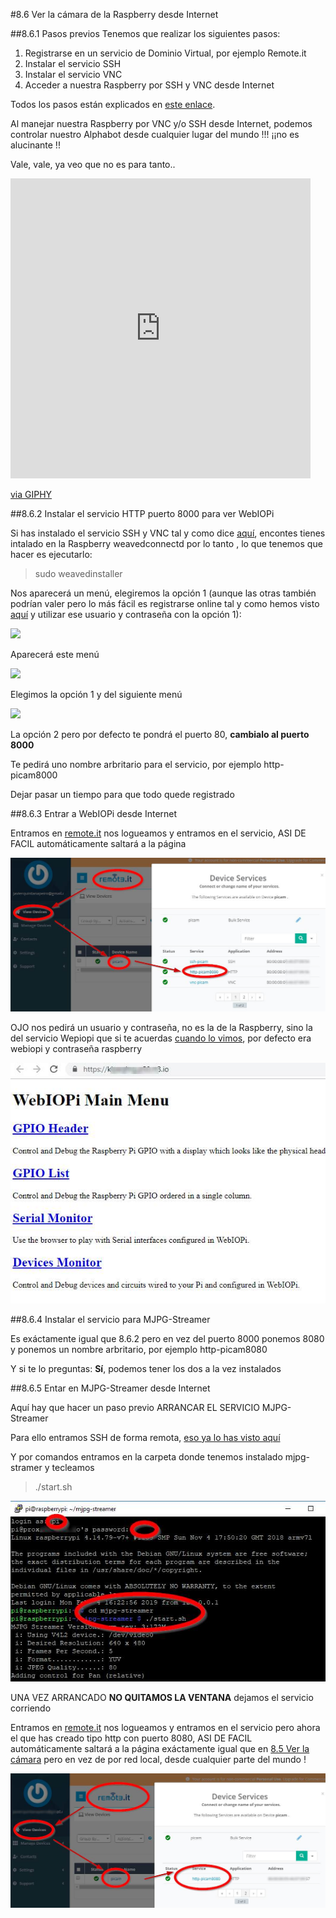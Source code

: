 
#8.6 Ver la cámara de la Raspberry desde Internet

##8.6.1 Pasos previos
Tenemos que realizar los siguientes pasos:

1. Registrarse en un servicio de Dominio Virtual, por ejemplo Remote.it
1. Instalar el servicio SSH
1. Instalar el servicio VNC
1. Acceder a nuestra Raspberry por SSH y VNC desde Internet

Todos los pasos están explicados en [este enlace](https://catedu.gitbooks.io/raspberry-muy-basico/content/11-conectando-desde-internet.html). 

Al manejar nuestra Raspberry por VNC y/o SSH desde Internet, podemos controlar nuestro Alphabot desde cualquier lugar del mundo !!! ¡¡no es alucinante !!

Vale, vale, ya veo que no es para tanto..

<iframe src="https://giphy.com/embed/rWzfEEku6SovK" width="480" height="480" frameBorder="0" class="giphy-embed" allowFullScreen></iframe><p><a href="https://giphy.com/gifs/rWzfEEku6SovK">via GIPHY</a></p>

##8.6.2 Instalar el servicio HTTP puerto 8000 para ver WebIOPi

Si has instalado el servicio SSH y VNC tal y como dice [aquí](https://catedu.gitbooks.io/raspberry-muy-basico/content/11-conectando-desde-internet/112-instalar-remoteit-en-la-raspberry.html), encontes tienes intalado en la Raspberry weavedconnectd por lo tanto , lo que tenemos que hacer es ejecutarlo:

>sudo weavedinstaller

Nos aparecerá un menú, elegiremos la opción 1 (aunque las otras también podrían valer pero lo más fácil es registrarse online tal y como hemos visto [aquí](https://catedu.gitbooks.io/raspberry-muy-basico/content/11-conectando-desde-internet/111-remoteit.html) y utilizar ese usuario y contraseña con la opción 1):

![](http://forum.weaved.com/uploads/default/original/1X/415af66ac614261c254f11b540f0dd34297998f3.png)

Aparecerá este menú

![](https://catedu.gitbooks.io/raspberry-muy-basico/content/assets/pi@raspberrypi_%20~.jpg)

Elegimos la opción 1 y del siguiente menú

![](https://catedu.gitbooks.io/raspberry-muy-basico/content/assets/otromenu.jpg)

La opción 2 pero por defecto te pondrá el puerto 80, **cambialo al puerto 8000** 

Te pedirá uno nombre arbritario para el servicio, por ejemplo http-picam8000

Dejar pasar un tiempo para que todo quede registrado

##8.6.3 Entrar a WebIOPi desde Internet

Entramos en [remote.it](http://remote.it) nos logueamos y entramos en el servicio, ASI DE FACIL automáticamente saltará a la página

![](/assets/webpiop-remoteit.jpg)

OJO nos pedirá un usuario y contraseña, no es la de la Raspberry, sino la del servicio Wepiopi que si te acuerdas [cuando lo vimos](/8-camara/82-webiopi.md), por defecto era webiopi y contraseña raspberry

![](/assets/webiopi-remoteit2.jpg)

##8.6.4 Instalar el servicio para MJPG-Streamer

Es exáctamente igual que 8.6.2 pero en vez del puerto 8000 ponemos 8080 y ponemos un nombre arbritario, por ejemplo http-picam8080

Y si te lo preguntas: **Sí**, podemos tener los dos a la vez instalados

##8.6.5 Entar en MJPG-Streamer desde Internet

Aquí hay que hacer un paso previo ARRANCAR EL SERVICIO MJPG-Streamer

Para ello entramos SSH de forma remota, [eso ya lo has visto aquí](https://catedu.gitbooks.io/raspberry-muy-basico/content/11-conectando-desde-internet/113-ssh-y-vnc-desde-internet.html)

Y por comandos entramos en la carpeta donde tenemos instalado mjpg-stramer y tecleamos 

>./start.sh

![](/assets/start-sh.jpg)

UNA VEZ ARRANCADO **NO QUITAMOS LA VENTANA** dejamos el servicio corriendo

Entramos en [remote.it](http://remote.it) nos logueamos y entramos en el servicio pero ahora el que has creado tipo http con puerto 8080, ASI DE FACIL automáticamente saltará a la página exáctamente igual que en [8.5 Ver la cámara](/8-camara/84-ver-la-camara.md) pero en vez de por red local, desde cualquier parte del mundo !

![](/assets/mjpg-stramer-remoteit.jpg)


